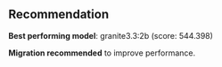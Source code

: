 ## Recommendation

**Best performing model**: granite3.3:2b (score: 544.398)

**Migration recommended** to improve performance.
